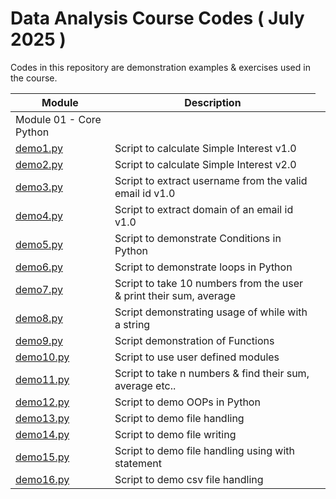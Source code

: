 # Data Analysis Course Codes ( July 2025 )
Codes in this repository are demonstration examples & exercises used in the course.

|Module|Description|
|------|------------|
| Module 01 - Core Python <td colspan=2>|
| [demo1.py](./demos/01-core/demo1.py)| Script to calculate Simple Interest v1.0|
| [demo2.py](./demos/01-core/demo2.py)| Script to calculate Simple Interest v2.0|
| [demo3.py](./demos/01-core/demo3.py)| Script to extract username from the valid email id v1.0|
| [demo4.py](./demos/01-core/demo4.py)| Script to extract domain of an email id v1.0|
| [demo5.py](./demos/01-core/demo5.py)| Script to demonstrate Conditions in Python |
| [demo6.py](./demos/01-core/demo6.py)| Script to demonstrate loops in Python |
| [demo7.py](./demos/01-core/demo7.py)| Script to take 10 numbers from the user & print their sum, average |
| [demo8.py](./demos/01-core/demo8.py)| Script demonstrating usage of while with a string |
| [demo9.py](./demos/01-core/demo9.py)| Script demonstration of Functions |
| [demo10.py](./demos/01-core/demo10.py)| Script to use user defined modules |
| [demo11.py](./demos/01-core/demo11.py)| Script to take n numbers & find their sum, average etc.. |
| [demo12.py](./demos/01-core/demo12.py)| Script to demo OOPs in Python |
| [demo13.py](./demos/01-core/demo13.py)| Script to demo file handling |
| [demo14.py](./demos/01-core/demo14.py)| Script to demo file writing |
| [demo15.py](./demos/01-core/demo15.py)| Script to demo file handling using with statement |
| [demo16.py](./demos/01-core/demo16.py)| Script to demo csv file handling |
